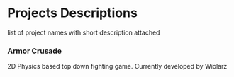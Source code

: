 # Projects Descriptions
list of project names with short description attached

### Armor Crusade
2D Physics based top down fighting game.
Currently developed by Wiolarz
